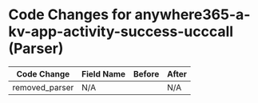 # Code Changes for anywhere365-a-kv-app-activity-success-ucccall (Parser)

| Code Change | Field Name | Before | After |
|-------------|------------|--------|-------|
| removed_parser | N/A |  | N/A |